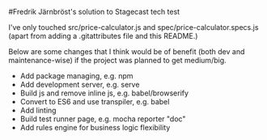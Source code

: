 #Fredrik Järnbröst's solution to Stagecast tech test

I've only touched src/price-calculator.js and spec/price-calculator.specs.js (apart from adding a .gitattributes file and this README.)

Below are some changes that I think would be of benefit (both dev and maintenance-wise) if the project was planned to get medium/big.

- Add package managing, e.g. npm
- Add development server, e.g. serve
- Build js and remove inline js, e.g. babel/browserify
- Convert to ES6 and use transpiler, e.g. babel
- Add linting
- Build test runner page, e.g. mocha reporter "doc"
- Add rules engine for business logic flexibility
